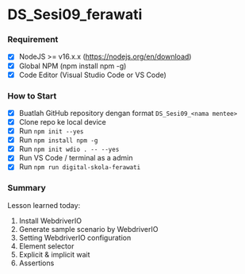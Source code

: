 # DS_Sesi09_ferawati

### Requirement
- [x] NodeJS >= v16.x.x (https://nodejs.org/en/download)</br>
- [x] Global NPM (npm install npm -g)</br>
- [x] Code Editor (Visual Studio Code or VS Code)

### How to Start
- [x] Buatlah GitHub repository dengan format `DS_Sesi09_<nama mentee>`</br>
- [x] Clone repo ke local device</br>
- [x] Run `npm init --yes`</br>
- [x] Run `npm install npm -g`</br>
- [x] Run `npm init wdio . -- --yes`</br>
- [x] Run VS Code / terminal as a admin</br>
- [x] Run `npm run digital-skola-ferawati`

### Summary
Lesson learned today:</br>
1. Install WebdriverIO</br>
2. Generate sample scenario by WebdriverIO</br>
3. Setting WebdriverIO configuration</br>
4. Element selector</br>
5. Explicit & implicit wait</br>
6. Assertions
